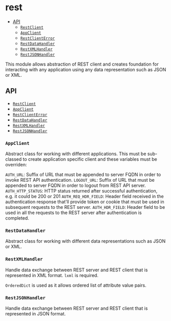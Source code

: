 # rest

- [API](#api)
    - [`RestClient`](#restclient)
    - [`AppClient`](#appclient)
    - [`RestClientError`](#restclienterror)
    - [`RestDataHandler`](#restdatahandler)
    - [`RestXMLHandler`](#restxmlhandler)
    - [`RestJSONHandler`](#restjsonhandler)

This module allows abstraction of REST client and creates foundation for interacting with any application using any 
data representation such as JSON or XML. 


## API

- [`RestClient`](#restclient)
- [`AppClient`](#appclient)
- [`RestClientError`](#restclienterror)
- [`RestDataHandler`](#restdatahandler)
- [`RestXMLHandler`](#restxmlhandler)
- [`RestJSONHandler`](#restjsonhandler)




### `AppClient`

Abstract class for working with different applications. This must be sub-classed to create application specific
client and these variables must be overriden:

`AUTH_URL`: Suffix of URL that must be appended to server FQDN in order to invoke REST API authentication.
`LOGOUT_URL`: Suffix of URL that must be appended to server FQDN in order to logout from REST API server.
`AUTH_HTTP_STATUS`: HTTP status returned after successful authentication, e.g. it could be 200 or 201
`AUTH_REQ_HDR_FIELD`: Header field received in the authentication response that'll provide token or cookie that 
must be used in subsequent requests to the REST server.
`AUTH_HDR_FIELD`: Header field to be used in all the requests to the REST server after authentication is completed.




### `RestDataHandler`

Abstract class for working with different data representations such as JSON or XML.


### `RestXMLHandler`

Handle data exchange between REST server and REST client that is represented in XML format. `lxml` is required.

`OrderedDict` is used as it allows ordered list of attribute value pairs.


### `RestJSONHandler`

Handle data exchange between REST server and REST client that is represented in JSON format.
